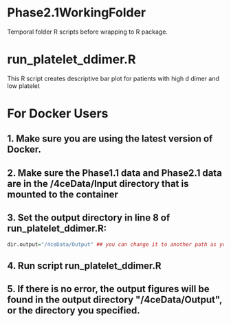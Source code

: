 # Phase2.1WorkingFolder
Temporal folder R scripts before wrapping to R package.

# run_platelet_ddimer.R
This R script creates descriptive bar plot for patients with high d dimer and low platelet

# For Docker Users

## 1. Make sure you are using the latest version of Docker. 

## 2. Make sure the Phase1.1 data and Phase2.1 data are in the /4ceData/Input directory that is mounted to the container

## 3. Set the output directory in line 8 of run_platelet_ddimer.R:

``` R
dir.output="/4ceData/Output" ## you can change it to another path as your output directory
```

## 4. Run script run_platelet_ddimer.R

## 5. If there is no error, the output figures will be found in the output directory "/4ceData/Output", or the directory you specified.

